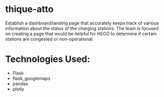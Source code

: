 # thique-atto
Establish a dashboard/landing page that accurately keeps track of various information about the status of the charging stations. The team is focused on creating a page that would be helpful for HECO to determine if certain stations are congested or non-operational.

# Technologies Used:

- Flask
- flask_googlemaps
- pandas
- plotly

